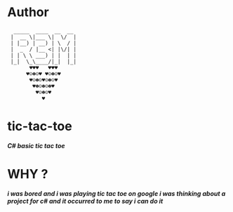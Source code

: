 # Author
```
  _____  ____  __  __ 
 |  __ \|___ \|  \/  |
 | |__) | __) | \  / |
 |  _  / |__ <| |\/| |
 | | \ \ ___) | |  | |
 |_|  \_\____/|_|  |_|
       ♥♥♥   ♥♥♥ 
      ♥☺☻☺♥ ♥☺☻☺♥
       ♥☺☻☺♥☺☻☺♥ 
        ♥☻☺☻☺☻♥  
         ♥☺☻☺♥   
           ♥      
```
# tic-tac-toe
**_C# basic tic tac toe_**
# WHY ?
**_i was bored and i was playing tic tac toe on google i was thinking about a project for c# and it occurred to me to say i can do it_**
